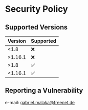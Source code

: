 # Security Policy

## Supported Versions

| Version | Supported          |
| ------- | ------------------ |
| <1.8    | :x:                |
| >1.16.1 | :x:                |
| >1.8    | :white_check_mark: |
| <1.16.1 | :white_check_mark: |

## Reporting a Vulnerability

e-mail: gabriel.malaka@freenet.de
